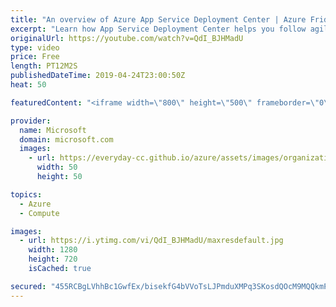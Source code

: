 ```yaml
---
title: "An overview of Azure App Service Deployment Center | Azure Friday"
excerpt: "Learn how App Service Deployment Center helps you follow agile development best practices to automate deployments of your code in seconds.  Continuous deployment to Azure App Service https://aka.ms/azfr/532/01  Azure App Service overview https://aka.ms/azfr/532/02  Azure App Service docs https://aka.ms/azfr/532/03"
originalUrl: https://youtube.com/watch?v=QdI_BJHMadU
type: video
price: Free
length: PT12M2S
publishedDateTime: 2019-04-24T23:00:50Z
heat: 50

featuredContent: "<iframe width=\"800\" height=\"500\" frameborder=\"0\" src=\"https://www.youtube.com/embed/QdI_BJHMadU\" allow=\"accelerometer; autoplay; encrypted-media; gyroscope; picture-in-picture\" allowfullscreen></iframe>"

provider:
  name: Microsoft
  domain: microsoft.com
  images:
    - url: https://everyday-cc.github.io/azure/assets/images/organizations/microsoft.com-50x50.jpg
      width: 50
      height: 50

topics:
  - Azure
  - Compute

images:
  - url: https://i.ytimg.com/vi/QdI_BJHMadU/maxresdefault.jpg
    width: 1280
    height: 720
    isCached: true

secured: "455RCBgLVhhBc1GwfEx/bisekfG4bVVoTsLJPmduXMPq3SKosdQOcM9MQQkmPSxbEndOpBKO7B+VW9lHEoNjpSVAGc8yRrzWTACV12i7yOlHX1jXVHBQc3aXZ78arSZ9x/vs/195+3vt5kus7fclKhvtDglFI9lyvvHLL+3eVxUCHg1MNVCCnhazs9ZlAiaZn2vXo0YoGzx2SKy0K0XokaL9KQtqpRUugD8dS9bLBznVzZXmJMUz/OKbpkZgIo5NhlwQwnfjYBCYpDEtFwwA400n6Z6Et7B8pSgS29Xvey/fhK4K5JDjlkZ5pRSZTUSr3hYEEy9zuhMoqv4nbhygV34/UHWofVsv1yRjnFNB8YdVlGUJhEoOFSPFVbUOcu4rXoIhMn0y9VpAlAvYUxEErHD1xSgitrNf1HISalY+W84=;MYHZnkqkZBkyMk876HDfGg=="
---
```


